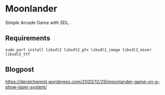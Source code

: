 # Moonlander
Simple Arcade Game with SDL.

## Requirements
```
sudo port install libsdl2 libsdl2_gfx libsdl2_image libsdl2_mixer libsdl2_ttf
```

## Blogpost
https://deralchemist.wordpress.com/2020/12/29/moonlander-game-on-a-show-laser-system/
